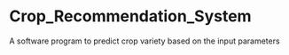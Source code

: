 # Crop_Recommendation_System
A software program to predict crop variety based on the input parameters
